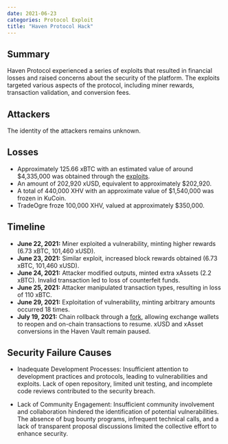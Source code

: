 ```yaml
---
date: 2021-06-23
categories: Protocol Exploit
title: "Haven Protocol Hack"
---
```


## Summary

Haven Protocol experienced a series of exploits that resulted in financial losses and raised concerns about the security of the platform. The exploits targeted various aspects of the protocol, including miner rewards, transaction validation, and conversion fees.

## Attackers

The identity of the attackers remains unknown.

## Losses

- Approximately 125.66 xBTC with an estimated value of around $4,335,000 was obtained through the [exploits](https://cdn.havenprotocol.org/app/uploads/2021/07/Technical-Overview-of-June-2021-Exploits.pdf).
- An amount of 202,920 xUSD, equivalent to approximately $202,920.
- A total of 440,000 XHV with an approximate value of $1,540,000 was frozen in KuCoin.
- TradeOgre froze 100,000 XHV, valued at approximately $350,000.

## Timeline

- **June 22, 2021:** Miner exploited a vulnerability, minting higher rewards (6.73 xBTC, 101,460 xUSD).
- **June 23, 2021:** Similar exploit, increased block rewards obtained (6.73 xBTC, 101,460 xUSD).
- **June 24, 2021:** Attacker modified outputs, minted extra xAssets (2.2 xBTC). Invalid transaction led to loss of counterfeit funds.
- **June 25, 2021:** Attacker manipulated transaction types, resulting in loss of 110 xBTC.
- **June 29, 2021:** Exploitation of vulnerability, minting arbitrary amounts occurred 18 times.
- **July 19, 2021:** Chain rollback through a [fork](https://havenprotocol.medium.com/haven-protocol-successfully-deploys-rollback-hard-fork-206e5ead190e), allowing exchange wallets to reopen and on-chain transactions to resume. xUSD and xAsset conversions in the Haven Vault remain paused.

## Security Failure Causes

- Inadequate Development Processes: Insufficient attention to development practices and protocols, leading to vulnerabilities and exploits. Lack of open repository, limited unit testing, and incomplete code reviews contributed to the security breach.

- Lack of Community Engagement: Insufficient community involvement and collaboration hindered the identification of potential vulnerabilities. The absence of bug bounty programs, infrequent technical calls, and a lack of transparent proposal discussions limited the collective effort to enhance security.
